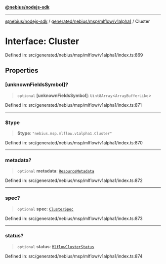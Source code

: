 [**@nebius/nodejs-sdk**](../../../../../../README.md)

***

[@nebius/nodejs-sdk](../../../../../../README.md) / [generated/nebius/msp/mlflow/v1alpha1](../README.md) / Cluster

# Interface: Cluster

Defined in: src/generated/nebius/msp/mlflow/v1alpha1/index.ts:869

## Properties

### \[unknownFieldsSymbol\]?

> `optional` **\[unknownFieldsSymbol\]**: `Uint8Array`\<`ArrayBufferLike`\>

Defined in: src/generated/nebius/msp/mlflow/v1alpha1/index.ts:871

***

### $type

> **$type**: `"nebius.msp.mlflow.v1alpha1.Cluster"`

Defined in: src/generated/nebius/msp/mlflow/v1alpha1/index.ts:870

***

### metadata?

> `optional` **metadata**: [`ResourceMetadata`](../../../../common/v1/interfaces/ResourceMetadata.md)

Defined in: src/generated/nebius/msp/mlflow/v1alpha1/index.ts:872

***

### spec?

> `optional` **spec**: [`ClusterSpec`](ClusterSpec.md)

Defined in: src/generated/nebius/msp/mlflow/v1alpha1/index.ts:873

***

### status?

> `optional` **status**: [`MlflowClusterStatus`](MlflowClusterStatus.md)

Defined in: src/generated/nebius/msp/mlflow/v1alpha1/index.ts:874
